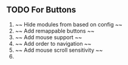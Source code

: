 ## TODO For Buttons

1. ~~ Hide modules from based on config ~~
2. ~~ Add remappable buttons ~~
3. ~~ Add mouse support ~~
4. ~~ Add order to navigation ~~
5. ~~ Add mouse scroll sensitivity ~~
6.
